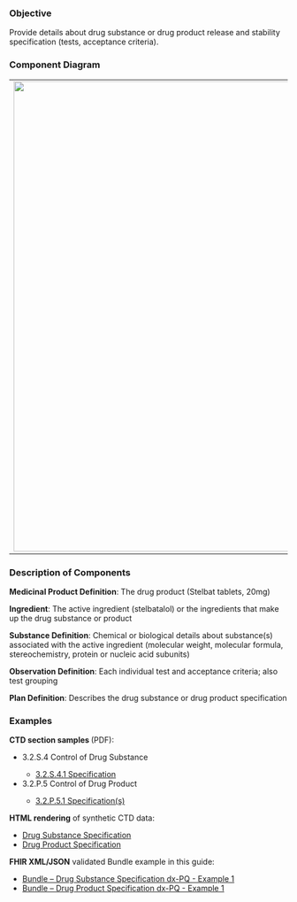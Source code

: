 ### Objective
Provide details about drug substance or drug product release and stability specification (tests, acceptance criteria).

### Component Diagram
<table>
<tr><td><img src="specification_FHIR_resources [2023-07-29 Rik].png" width="850"/></td></tr>
</table>
 
### Description of Components
**Medicinal Product Definition**: The drug product (Stelbat tablets, 20mg)

**Ingredient**: The active ingredient (stelbatalol) or the ingredients that make up the drug substance or product

**Substance Definition**: Chemical or biological details about substance(s) associated with the active ingredient (molecular weight, molecular formula, stereochemistry, protein or nucleic acid subunits)

**Observation Definition**: Each individual test and acceptance criteria; also test grouping

**Plan Definition**: Describes the drug substance or drug product specification

### Examples
<html>
<body>
<p><b>CTD section samples </b> (PDF):</p>
<ul>
<li>3.2.S.4 Control of Drug Substance</li>
<ul><li><a href="https://github.com/HL7/uv-dx-pq/raw/master/input/examples-pdf/3.2.S.4.1_Specification.pdf ">3.2.S.4.1 Specification</a></li></ul>
<li>3.2.P.5 Control of Drug Product</li>
<ul><li><a href="https://github.com/HL7/uv-dx-pq/raw/master/input/examples-pdf/3.2P.5.1_Specification(s).pdf ">3.2.P.5.1 Specification(s)</a></li></ul>
</ul>
<p><b>HTML rendering</b> of synthetic CTD data:</p>
<ul><li><a href="drug_specification_rend_s.html">Drug Substance Specification</a> </li>
<li><a href="drug_specification_rend_p.html">Drug Product Specification</a> </li></ul>

<p><b>FHIR XML/JSON</b> validated Bundle example in this guide:</p>
<ul><li><a href="https://build.fhir.org/ig/HL7/uv-dx-pq/branches/master/Bundle-bundle-drug-substance-specification-dxpq-ex1.html">Bundle – Drug Substance Specification dx-PQ - Example 1</a></li>
<li><a href="https://build.fhir.org/ig/HL7/uv-dx-pq/branches/master/Bundle-bundle-drug-product-specification-dxpq-ex1.html">Bundle – Drug Product Specification dx-PQ - Example 1</a></li>
</ul>
</body>
</html>